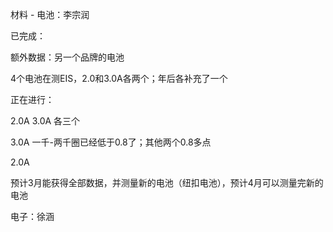 材料 - 电池：李宗润

已完成：

额外数据：另一个品牌的电池

4个电池在测EIS，2.0和3.0A各两个；年后各补充了一个

正在进行：

2.0A 3.0A 各三个

3.0A 一千-两千圈已经低于0.8了；其他两个0.8多点

2.0A 

预计3月能获得全部数据，并测量新的电池（纽扣电池），预计4月可以测量完新的电池



电子：徐涵

